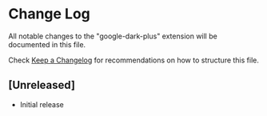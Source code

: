 # Change Log

All notable changes to the "google-dark-plus" extension will be documented in this file.

Check [Keep a Changelog](http://keepachangelog.com/) for recommendations on how to structure this file.

## [Unreleased]

- Initial release
